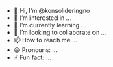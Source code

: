 - 👋 Hi, I’m @konsolideringno
- 👀 I’m interested in ...
- 🌱 I’m currently learning ...
- 💞️ I’m looking to collaborate on ...
- 📫 How to reach me ...
- 😄 Pronouns: ...
- ⚡ Fun fact: ...

<!---
konsolideringno/konsolideringno is a ✨ special ✨ repository because its `README.md` (this file) appears on your GitHub profile.
You can click the Preview link to take a look at your changes.
--->
